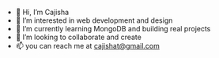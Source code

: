 - 👋 Hi, I’m Cajisha
- 👀 I’m interested in web development and design
- 🌱 I’m currently learning MongoDB and building real projects
- 💞️ I’m looking to collaborate and create
- 📫 you can reach me at cajishat@gmail.com 

<!---
cajishat/cajishat is a ✨ special ✨ repository because its `README.md` (this file) appears on your GitHub profile.
You can click the Preview link to take a look at your changes.
--->
